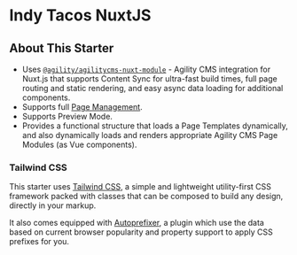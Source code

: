 # Indy Tacos NuxtJS


## About This Starter

- Uses [`@agility/agilitycms-nuxt-module`](https://github.com/agility/agilitycms-nuxt-module) - Agility CMS integration for Nuxt.js that supports Content Sync for ultra-fast build times, full page routing and static rendering, and easy async data loading for additional components.
- Supports full [Page Management](https://help.agilitycms.com/hc/en-us/articles/360055805831).
- Supports Preview Mode.
- Provides a functional structure that loads a Page Templates dynamically, and also dynamically loads and renders appropriate Agility CMS Page Modules (as Vue components).

### Tailwind CSS

This starter uses [Tailwind CSS](https://tailwindcss.com/), a simple and lightweight utility-first CSS framework packed with classes that can be composed to build any design, directly in your markup.

It also comes equipped with [Autoprefixer](https://www.npmjs.com/package/autoprefixer), a plugin which use the data based on current browser popularity and property support to apply CSS prefixes for you.

